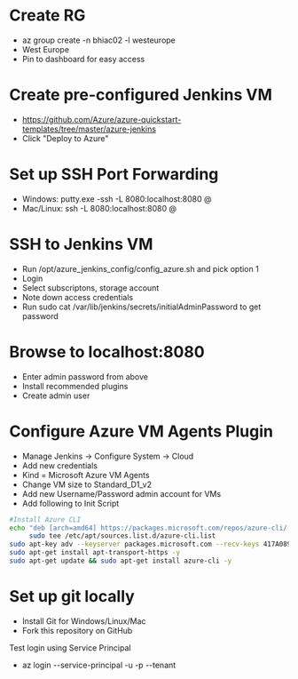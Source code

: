 # Create RG
* az group create -n bhiac02 -l westeurope
* West Europe
* Pin to dashboard for easy access

# Create pre-configured Jenkins VM
* https://github.com/Azure/azure-quickstart-templates/tree/master/azure-jenkins
* Click "Deploy to Azure"

# Set up SSH Port Forwarding
* Windows: putty.exe -ssh -L 8080:localhost:8080 <User name>@<Public DNS name of instance you just created>
* Mac/Linux: ssh -L 8080:localhost:8080 <User name>@<Public DNS name of instance you just created>

# SSH to Jenkins VM
* Run /opt/azure_jenkins_config/config_azure.sh and pick option 1
* Login
* Select subscriptons, storage account
* Note down access credentials
* Run sudo cat /var/lib/jenkins/secrets/initialAdminPassword to get password

# Browse to localhost:8080
* Enter admin password from above
* Install recommended plugins
* Create admin user

# Configure Azure VM Agents Plugin
* Manage Jenkins -> Configure System -> Cloud
* Add new credentials
* Kind = Microsoft Azure VM Agents
* Change VM size to Standard_D1_v2
* Add new Username/Password admin account for VMs
* Add following to Init Script

```bash
#Install Azure CLI
echo "deb [arch=amd64] https://packages.microsoft.com/repos/azure-cli/ wheezy main" | \
     sudo tee /etc/apt/sources.list.d/azure-cli.list
sudo apt-key adv --keyserver packages.microsoft.com --recv-keys 417A0893
sudo apt-get install apt-transport-https -y
sudo apt-get update && sudo apt-get install azure-cli -y
```

# Set up git locally
* Install Git for Windows/Linux/Mac
* Fork this repository on GitHub

Test login using Service Principal
* az login --service-principal -u <Client-ID> -p <Client-secret> --tenant <Tenant-ID>